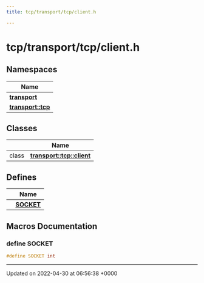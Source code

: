 ```yaml
---
title: tcp/transport/tcp/client.h

---
```


# tcp/transport/tcp/client.h



## Namespaces

| Name           |
| -------------- |
| **[transport](Namespaces/namespacetransport.md)**  |
| **[transport::tcp](Namespaces/namespacetransport_1_1tcp.md)**  |

## Classes

|                | Name           |
| -------------- | -------------- |
| class | **[transport::tcp::client](Classes/classtransport_1_1tcp_1_1client.md)**  |

## Defines

|                | Name           |
| -------------- | -------------- |
|  | **[SOCKET](Files/transport_2tcp_2client_8h.md#define-socket)**  |




## Macros Documentation

### define SOCKET

```cpp
#define SOCKET int
```




-------------------------------

Updated on 2022-04-30 at 06:56:38 +0000
